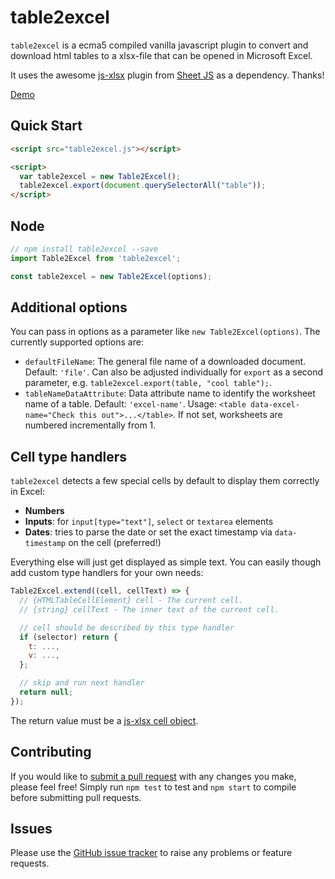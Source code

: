 # table2excel

`table2excel` is a ecma5 compiled vanilla javascript plugin to convert and download
html tables to a xlsx-file that can be opened in Microsoft Excel.

It uses the awesome [js-xlsx](https://github.com/SheetJS/js-xlsx) plugin from
[Sheet JS](https://github.com/SheetJS) as a dependency. Thanks!

[Demo](https://rusty1s.github.io/table2excel/demo/)

## Quick Start

```html
<script src="table2excel.js"></script>

<script>
  var table2excel = new Table2Excel();
  table2excel.export(document.querySelectorAll("table"));
</script>
```

## Node

```js
// npm install table2excel --save
import Table2Excel from 'table2excel';

const table2excel = new Table2Excel(options);
```

## Additional options

You can pass in options as a parameter like `new Table2Excel(options)`.
The currently supported options are:

* `defaultFileName`: The general file name of a downloaded document. Default: `'file'`.
Can also be adjusted individually for `export` as a second parameter, e.g. `table2excel.export(table, "cool table");`.
* `tableNameDataAttribute`: Data attribute name to identify the worksheet name of a table. Default: `'excel-name'`.
Usage: `<table data-excel-name="Check this out">...</table>`. If not set, worksheets are numbered incrementally
from 1.

## Cell type handlers

`table2excel` detects a few special cells by default to display them correctly in Excel:

* **Numbers**
* **Inputs**: for `input[type="text"]`, `select` or `textarea` elements
* **Dates**: tries to parse the date or set the exact timestamp via `data-timestamp` on the cell (preferred!)

Everything else will just get displayed as simple text. You can easily though add custom type handlers for your own needs:

```js
Table2Excel.extend((cell, cellText) => {
  // {HTMLTableCellElement} cell - The current cell.
  // {string} cellText - The inner text of the current cell.

  // cell should be described by this type handler
  if (selector) return {
    t: ...,
    v: ...,
  };

  // skip and run next handler
  return null;
});
```

The return value must be a [js-xlsx cell object](https://github.com/SheetJS/js-xlsx#cell-object).

## Contributing

If you would like to [submit a pull request](https://github.com/rusty1s/table2excel/pulls)
with any changes you make, please feel free!
Simply run `npm test` to test and `npm start` to compile before submitting pull requests.

## Issues

Please use the [GitHub issue tracker](https://github.com/rusty1s/table2excel/issues)
to raise any problems or feature requests.
